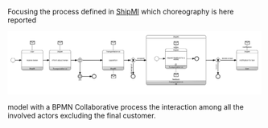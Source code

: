 Focusing the process defined in [ShipMI](/choreography/ShipMI.md) which choreography is here reported

![ShipMI choreography](/images/ShipMI-Choreo.png)

 model with a BPMN Collaborative process the interaction among all the involved actors excluding the final customer.